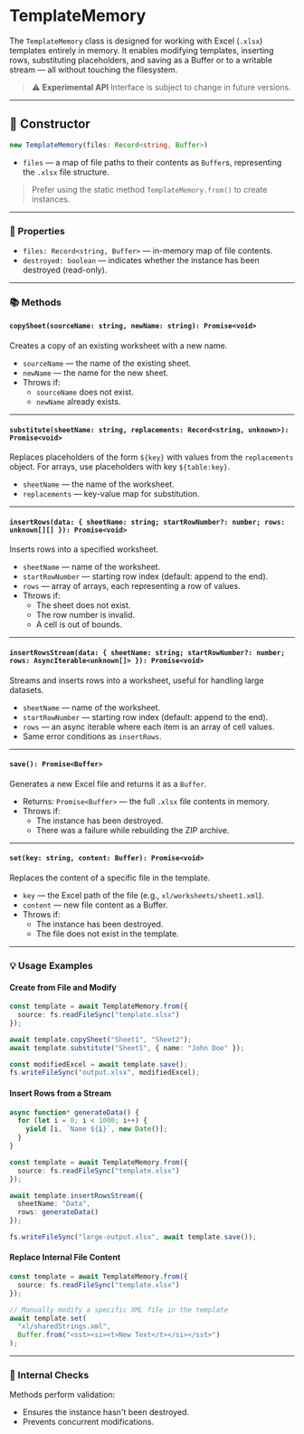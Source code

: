 # TemplateMemory

The `TemplateMemory` class is designed for working with Excel (`.xlsx`) templates entirely in memory. It enables modifying templates, inserting rows, substituting placeholders, and saving as a Buffer or to a writable stream — all without touching the filesystem.

> ⚠️ **Experimental API**
> Interface is subject to change in future versions.

---

## 🔧 Constructor

```ts
new TemplateMemory(files: Record<string, Buffer>)
```

- `files` — a map of file paths to their contents as `Buffer`s, representing the `.xlsx` file structure.

> Prefer using the static method `TemplateMemory.from()` to create instances.

---

### 📄 Properties

- `files: Record<string, Buffer>` — in-memory map of file contents.
- `destroyed: boolean` — indicates whether the instance has been destroyed (read-only).

---

### 📚 Methods

#### `copySheet(sourceName: string, newName: string): Promise<void>`

Creates a copy of an existing worksheet with a new name.

- `sourceName` — the name of the existing sheet.
- `newName` — the name for the new sheet.
- Throws if:
  - `sourceName` does not exist.
  - `newName` already exists.

---

#### `substitute(sheetName: string, replacements: Record<string, unknown>): Promise<void>`

Replaces placeholders of the form `${key}` with values from the `replacements` object. For arrays, use placeholders with key `${table:key}`.

- `sheetName` — the name of the worksheet.
- `replacements` — key-value map for substitution.

---

#### `insertRows(data: { sheetName: string; startRowNumber?: number; rows: unknown[][] }): Promise<void>`

Inserts rows into a specified worksheet.

- `sheetName` — name of the worksheet.
- `startRowNumber` — starting row index (default: append to the end).
- `rows` — array of arrays, each representing a row of values.
- Throws if:
  - The sheet does not exist.
  - The row number is invalid.
  - A cell is out of bounds.

---

#### `insertRowsStream(data: { sheetName: string; startRowNumber?: number; rows: AsyncIterable<unknown[]> }): Promise<void>`

Streams and inserts rows into a worksheet, useful for handling large datasets.

- `sheetName` — name of the worksheet.
- `startRowNumber` — starting row index (default: append to the end).
- `rows` — an async iterable where each item is an array of cell values.
- Same error conditions as `insertRows`.

---

#### `save(): Promise<Buffer>`

Generates a new Excel file and returns it as a `Buffer`.

- Returns: `Promise<Buffer>` — the full `.xlsx` file contents in memory.
- Throws if:
  - The instance has been destroyed.
  - There was a failure while rebuilding the ZIP archive.

---

#### `set(key: string, content: Buffer): Promise<void>`

Replaces the content of a specific file in the template.

- `key` — the Excel path of the file (e.g., `xl/worksheets/sheet1.xml`).
- `content` — new file content as a Buffer.
- Throws if:
  - The instance has been destroyed.
  - The file does not exist in the template.

---

### 💡 Usage Examples

#### Create from File and Modify

```ts
const template = await TemplateMemory.from({
  source: fs.readFileSync("template.xlsx")
});

await template.copySheet("Sheet1", "Sheet2");
await template.substitute("Sheet1", { name: "John Doe" });

const modifiedExcel = await template.save();
fs.writeFileSync("output.xlsx", modifiedExcel);
```

#### Insert Rows from a Stream

```ts
async function* generateData() {
  for (let i = 0; i < 1000; i++) {
    yield [i, `Name ${i}`, new Date()];
  }
}

const template = await TemplateMemory.from({
  source: fs.readFileSync("template.xlsx")
});

await template.insertRowsStream({
  sheetName: "Data",
  rows: generateData()
});

fs.writeFileSync("large-output.xlsx", await template.save());
```

#### Replace Internal File Content

```ts
const template = await TemplateMemory.from({
  source: fs.readFileSync("template.xlsx")
});

// Manually modify a specific XML file in the template
await template.set(
  "xl/sharedStrings.xml",
  Buffer.from("<sst><si><t>New Text</t></si></sst>")
);
```

---

### 🛑 Internal Checks

Methods perform validation:

- Ensures the instance hasn't been destroyed.
- Prevents concurrent modifications.
